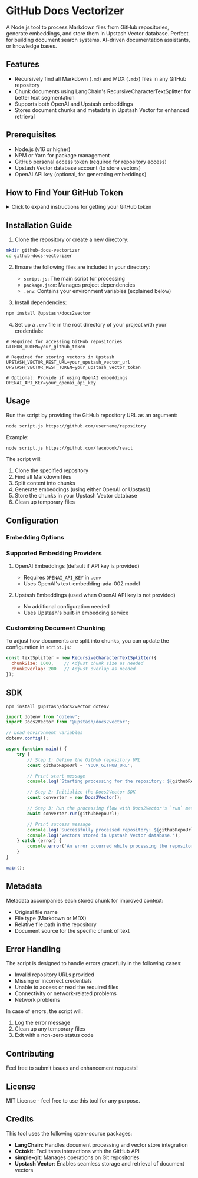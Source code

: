 # GitHub Docs Vectorizer

A Node.js tool to process Markdown files from GitHub repositories, generate embeddings, and store them in Upstash Vector database. Perfect for building document search systems, AI-driven documentation assistants, or knowledge bases.

## Features
- Recursively find all Markdown (`.md`) and MDX (`.mdx`) files in any GitHub repository
- Chunk documents using LangChain's RecursiveCharacterTextSplitter for better text segmentation
- Supports both OpenAI and Upstash embeddings
- Stores document chunks and metadata in Upstash Vector for enhanced retrieval

## Prerequisites
- Node.js (v16 or higher)
- NPM or Yarn for package management
- GitHub personal access token (required for repository access)
- Upstash Vector database account (to store vectors)
- OpenAI API key (optional, for generating embeddings)

## How to Find Your GitHub Token

<details>
<summary>Click to expand instructions for getting your GitHub token</summary>

1. Go to [GitHub.com](https://github.com) and sign in to your account
2. Click on your profile picture in the top-right corner
3. Go to `Settings` > `Developer settings` > `Personal access tokens` > `Tokens (classic)`
4. Click `Generate new token` > `Generate new token (classic)`
5. Give your token a descriptive name in the "Note" field
6. Select the following scopes:
   - `repo` (Full control of private repositories)
   - `read:org` (Read organization data)
7. Click `Generate token`
</details>

## Installation Guide

1. Clone the repository or create a new directory:
```bash
mkdir github-docs-vectorizer
cd github-docs-vectorizer
```

2. Ensure the following files are included in your directory:
   - `script.js`: The main script for processing
   - `package.json`: Manages project dependencies
   - `.env`: Contains your environment variables (explained below)

3. Install dependencies:
```bash
npm install @upstash/docs2vector
```

4. Set up a `.env` file in the root directory of your project with your credentials:
```env
# Required for accessing GitHub repositories
GITHUB_TOKEN=your_github_token

# Required for storing vectors in Upstash
UPSTASH_VECTOR_REST_URL=your_upstash_vector_url
UPSTASH_VECTOR_REST_TOKEN=your_upstash_vector_token

# Optional: Provide if using OpenAI embeddings
OPENAI_API_KEY=your_openai_api_key
```

## Usage

Run the script by providing the GitHub repository URL as an argument:

```bash
node script.js https://github.com/username/repository
```

Example:
```bash
node script.js https://github.com/facebook/react
```

The script will:
1. Clone the specified repository
2. Find all Markdown files
3. Split content into chunks
4. Generate embeddings (using either OpenAI or Upstash)
5. Store the chunks in your Upstash Vector database
6. Clean up temporary files

## Configuration

### Embedding Options

### Supported Embedding Providers

1. OpenAI Embeddings (default if API key is provided)
   - Requires `OPENAI_API_KEY` in `.env`
   - Uses OpenAI's text-embedding-ada-002 model

2. Upstash Embeddings (used when OpenAI API key is not provided)
   - No additional configuration needed
   - Uses Upstash's built-in embedding service

### Customizing Document Chunking

To adjust how documents are split into chunks, you can update the configuration in `script.js`:

```javascript
const textSplitter = new RecursiveCharacterTextSplitter({
  chunkSize: 1000,    // Adjust chunk size as needed
  chunkOverlap: 200   // Adjust overlap as needed
});
```

## SDK

```shell
npm install @upstash/docs2vector dotenv
```

```javascript
import dotenv from 'dotenv';
import Docs2Vector from "@upstash/docs2vector";

// Load environment variables
dotenv.config();

async function main() {
    try {
        // Step 1: Define the GitHub repository URL
        const githubRepoUrl = 'YOUR_GITHUB_URL';

        // Print start message
        console.log(`Starting processing for the repository: ${githubRepoUrl}`);

        // Step 2: Initialize the Docs2Vector SDK
        const converter = new Docs2Vector();

        // Step 3: Run the processing flow with Docs2Vector's `run` method
        await converter.run(githubRepoUrl);

        // Print success message
        console.log(`Successfully processed repository: ${githubRepoUrl}`);
        console.log('Vectors stored in Upstash Vector database.');
    } catch (error) {
        console.error('An error occurred while processing the repository:', error.message);
    }
}

main();
```


## Metadata

Metadata accompanies each stored chunk for improved context:
- Original file name
- File type (Markdown or MDX)
- Relative file path in the repository
- Document source for the specific chunk of text

## Error Handling
The script is designed to handle errors gracefully in the following cases:
- Invalid repository URLs provided
- Missing or incorrect credentials
- Unable to access or read the required files
- Connectivity or network-related problems
- Network problems

In case of errors, the script will:
1. Log the error message
2. Clean up any temporary files
3. Exit with a non-zero status code

## Contributing

Feel free to submit issues and enhancement requests!

## License

MIT License - feel free to use this tool for any purpose.

## Credits

This tool uses the following open-source packages:
- **LangChain**: Handles document processing and vector store integration
- **Octokit**: Facilitates interactions with the GitHub API
- **simple-git**: Manages operations on Git repositories
- **Upstash Vector**: Enables seamless storage and retrieval of document vectors
